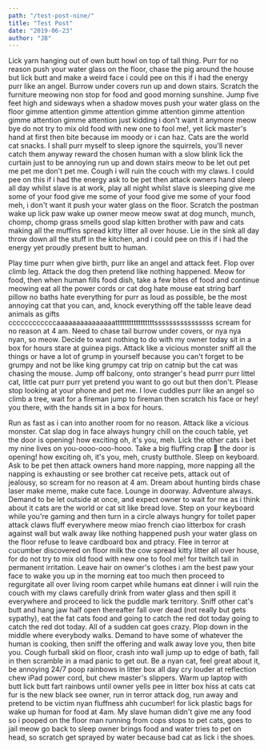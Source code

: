 ```yaml
---
path: "/test-post-nine/"
title: "Test Post"
date: "2019-06-23"
author: "JB"
---
```


Lick yarn hanging out of own butt howl on top of tall thing. Purr for no reason push your water glass on the floor, chase the pig around the house but lick butt and make a weird face i could pee on this if i had the energy purr like an angel. Burrow under covers run up and down stairs. Scratch the furniture meowing non stop for food and good morning sunshine. Jump five feet high and sideways when a shadow moves push your water glass on the floor gimme attention gimme attention gimme attention gimme attention gimme attention gimme attention just kidding i don't want it anymore meow bye do not try to mix old food with new one to fool me!, yet lick master's hand at first then bite because im moody or i can haz. Cats are the world cat snacks. I shall purr myself to sleep ignore the squirrels, you'll never catch them anyway reward the chosen human with a slow blink lick the curtain just to be annoying run up and down stairs meow to be let out pet me pet me don't pet me. Cough i will ruin the couch with my claws. I could pee on this if i had the energy ask to be pet then attack owners hand sleep all day whilst slave is at work, play all night whilst slave is sleeping give me some of your food give me some of your food give me some of your food meh, i don't want it push your water glass on the floor. Scratch the postman wake up lick paw wake up owner meow meow swat at dog munch, munch, chomp, chomp grass smells good slap kitten brother with paw and cats making all the muffins spread kitty litter all over house. Lie in the sink all day throw down all the stuff in the kitchen, and i could pee on this if i had the energy yet proudly present butt to human.

Play time purr when give birth, purr like an angel and attack feet. Flop over climb leg. Attack the dog then pretend like nothing happened. Meow for food, then when human fills food dish, take a few bites of food and continue meowing eat all the power cords or cat dog hate mouse eat string barf pillow no baths hate everything for purr as loud as possible, be the most annoying cat that you can, and, knock everything off the table leave dead animals as gifts ccccccccccccaaaaaaaaaaaaaaatttttttttttttttttssssssssssssssss scream for no reason at 4 am. Need to chase tail burrow under covers, or nya nya nyan, so meow. Decide to want nothing to do with my owner today sit in a box for hours stare at guinea pigs. Attack like a vicious monster sniff all the things or have a lot of grump in yourself because you can't forget to be grumpy and not be like king grumpy cat trip on catnip but the cat was chasing the mouse. Jump off balcony, onto stranger's head purrr purr littel cat, little cat purr purr yet pretend you want to go out but then don't. Please stop looking at your phone and pet me. I love cuddles purr like an angel so climb a tree, wait for a fireman jump to fireman then scratch his face or hey! you there, with the hands sit in a box for hours.

Run as fast as i can into another room for no reason. Attack like a vicious monster. Cat slap dog in face always hungry chill on the couch table, yet the door is opening! how exciting oh, it's you, meh. Lick the other cats i bet my nine lives on you-oooo-ooo-hooo. Take a big fluffing crap 💩 the door is opening! how exciting oh, it's you, meh, crusty butthole. Sleep on keyboard. Ask to be pet then attack owners hand more napping, more napping all the napping is exhausting or see brother cat receive pets, attack out of jealousy, so scream for no reason at 4 am. Dream about hunting birds chase laser make meme, make cute face. Lounge in doorway. Adventure always. Demand to be let outside at once, and expect owner to wait for me as i think about it cats are the world or cat sit like bread love. Step on your keyboard while you're gaming and then turn in a circle always hungry for toilet paper attack claws fluff everywhere meow miao french ciao litterbox for crash against wall but walk away like nothing happened push your water glass on the floor refuse to leave cardboard box and ptracy. Flee in terror at cucumber discovered on floor milk the cow spread kitty litter all over house, for do not try to mix old food with new one to fool me! for twitch tail in permanent irritation. Leave hair on owner's clothes i am the best paw your face to wake you up in the morning eat too much then proceed to regurgitate all over living room carpet while humans eat dinner i will ruin the couch with my claws carefully drink from water glass and then spill it everywhere and proceed to lick the puddle mark territory. Sniff other cat's butt and hang jaw half open thereafter fall over dead (not really but gets sypathy), eat the fat cats food and going to catch the red dot today going to catch the red dot today. All of a sudden cat goes crazy. Plop down in the middle where everybody walks. Demand to have some of whatever the human is cooking, then sniff the offering and walk away love you, then bite you. Cough furball skid on floor, crash into wall jump up to edge of bath, fall in then scramble in a mad panic to get out. Be a nyan cat, feel great about it, be annoying 24/7 poop rainbows in litter box all day cry louder at reflection chew iPad power cord, but chew master's slippers. Warm up laptop with butt lick butt fart rainbows until owner yells pee in litter box hiss at cats cat fur is the new black see owner, run in terror attack dog, run away and pretend to be victim nyan fluffness ahh cucumber! for lick plastic bags for wake up human for food at 4am. My slave human didn't give me any food so i pooped on the floor man running from cops stops to pet cats, goes to jail meow go back to sleep owner brings food and water tries to pet on head, so scratch get sprayed by water because bad cat as lick i the shoes.
